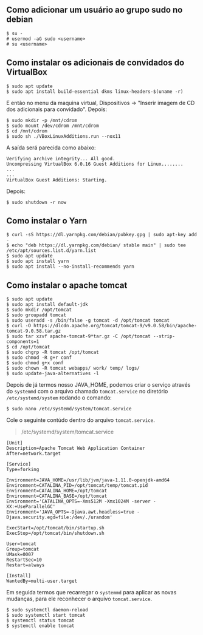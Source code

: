 ## Como adicionar um usuário ao grupo sudo no debian
```
$ su -
# usermod -aG sudo <username>
# su <username>
```

## Como instalar os adicionais de convidados do VirtualBox
```
$ sudo apt update
$ sudo apt install build-essential dkms linux-headers-$(uname -r)
```
E então no menu da maquina virtual, Dispositivos -> "Inserir imagem de CD dos adicionais para convidado". Depois:
```
$ sudo mkdir -p /mnt/cdrom
$ sudo mount /dev/cdrom /mnt/cdrom
$ cd /mnt/cdrom
$ sudo sh ./VBoxLinuxAdditions.run --nox11
```
A saída será parecida como abaixo:
```
Verifying archive integrity... All good.
Uncompressing VirtualBox 6.0.16 Guest Additions for Linux........
...
...
VirtualBox Guest Additions: Starting.
```
Depois:
```
$ sudo shutdown -r now
```
## Como instalar o Yarn
```
$ curl -sS https://dl.yarnpkg.com/debian/pubkey.gpg | sudo apt-key add -
$ echo "deb https://dl.yarnpkg.com/debian/ stable main" | sudo tee /etc/apt/sources.list.d/yarn.list
$ sudo apt update
$ sudo apt install yarn
$ sudo apt install --no-install-recommends yarn
```

## Como instalar o apache tomcat
```
$ sudo apt update
$ sudo apt install default-jdk
$ sudo mkdir /opt/tomcat
$ sudo groupadd tomcat
$ sudo useradd -s /bin/false -g tomcat -d /opt/tomcat tomcat
$ curl -O https://dlcdn.apache.org/tomcat/tomcat-9/v9.0.58/bin/apache-tomcat-9.0.58.tar.gz
$ sudo tar xzvf apache-tomcat-9*tar.gz -C /opt/tomcat --strip-components=1
$ cd /opt/tomcat
$ sudo chgrp -R tomcat /opt/tomcat
$ sudo chmod -R g+r conf
$ sudo chmod g+x conf
$ sudo chown -R tomcat webapps/ work/ temp/ logs/
$ sudo update-java-alternatives -l
```
Depois de já termos nosso JAVA_HOME, podemos criar o serviço através do ```systemmd``` com o arquivo chamado ```tomcat.service``` no diretório ```/etc/systemd/system``` rodando o comando:
```
$ sudo nano /etc/systemd/system/tomcat.service
```
Cole o seguinte contúdo dentro do arquivo ```tomcat.service```.
> /etc/systemd/system/tomcat.service
```
[Unit]
Description=Apache Tomcat Web Application Container
After=network.target

[Service]
Type=forking

Environment=JAVA_HOME=/usr/lib/jvm/java-1.11.0-openjdk-amd64
Environment=CATALINA_PID=/opt/tomcat/temp/tomcat.pid
Environment=CATALINA_HOME=/opt/tomcat
Environment=CATALINA_BASE=/opt/tomcat
Environment='CATALINA_OPTS=-Xms512M -Xmx1024M -server -XX:+UseParallelGC'
Environment='JAVA_OPTS=-Djava.awt.headless=true -Djava.security.egd=file:/dev/./urandom'

ExecStart=/opt/tomcat/bin/startup.sh
ExecStop=/opt/tomcat/bin/shutdown.sh

User=tomcat
Group=tomcat
UMask=0007
RestartSec=10
Restart=always

[Install]
WantedBy=multi-user.target
```
Em seguida termos que recarregar o ```systemmd``` para aplicar as novas mudanças, para ele reconhecer o arquivo ```tomcat.service```.
```
$ sudo systemctl daemon-reload
$ sudo systemctl start tomcat
$ systemctl status tomcat
$ systemctl enable tomcat
```
